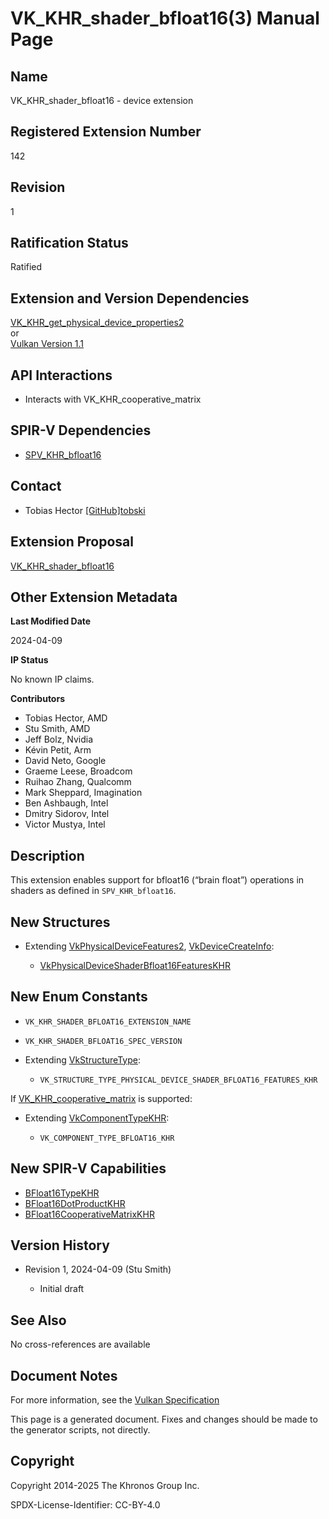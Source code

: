 # VK\_KHR\_shader\_bfloat16(3) Manual Page

## Name

VK\_KHR\_shader\_bfloat16 - device extension



## [](#_registered_extension_number)Registered Extension Number

142

## [](#_revision)Revision

1

## [](#_ratification_status)Ratification Status

Ratified

## [](#_extension_and_version_dependencies)Extension and Version Dependencies

[VK\_KHR\_get\_physical\_device\_properties2](https://registry.khronos.org/vulkan/specs/latest/man/html/VK_KHR_get_physical_device_properties2.html)  
or  
[Vulkan Version 1.1](#versions-1.1)

## [](#_api_interactions)API Interactions

- Interacts with VK\_KHR\_cooperative\_matrix

## [](#_spir_v_dependencies)SPIR-V Dependencies

- [SPV\_KHR\_bfloat16](https://github.khronos.org/SPIRV-Registry/extensions/KHR/SPV_KHR_bfloat16.html)

## [](#_contact)Contact

- Tobias Hector [\[GitHub\]tobski](https://github.com/KhronosGroup/Vulkan-Docs/issues/new?body=%5BVK_KHR_shader_bfloat16%5D%20%40tobski%0A%2AHere%20describe%20the%20issue%20or%20question%20you%20have%20about%20the%20VK_KHR_shader_bfloat16%20extension%2A)

## [](#_extension_proposal)Extension Proposal

[VK\_KHR\_shader\_bfloat16](https://github.com/KhronosGroup/Vulkan-Docs/tree/main/proposals/VK_KHR_shader_bfloat16.adoc)

## [](#_other_extension_metadata)Other Extension Metadata

**Last Modified Date**

2024-04-09

**IP Status**

No known IP claims.

**Contributors**

- Tobias Hector, AMD
- Stu Smith, AMD
- Jeff Bolz, Nvidia
- Kévin Petit, Arm
- David Neto, Google
- Graeme Leese, Broadcom
- Ruihao Zhang, Qualcomm
- Mark Sheppard, Imagination
- Ben Ashbaugh, Intel
- Dmitry Sidorov, Intel
- Victor Mustya, Intel

## [](#_description)Description

This extension enables support for bfloat16 (“brain float”) operations in shaders as defined in `SPV_KHR_bfloat16`.

## [](#_new_structures)New Structures

- Extending [VkPhysicalDeviceFeatures2](https://registry.khronos.org/vulkan/specs/latest/man/html/VkPhysicalDeviceFeatures2.html), [VkDeviceCreateInfo](https://registry.khronos.org/vulkan/specs/latest/man/html/VkDeviceCreateInfo.html):
  
  - [VkPhysicalDeviceShaderBfloat16FeaturesKHR](https://registry.khronos.org/vulkan/specs/latest/man/html/VkPhysicalDeviceShaderBfloat16FeaturesKHR.html)

## [](#_new_enum_constants)New Enum Constants

- `VK_KHR_SHADER_BFLOAT16_EXTENSION_NAME`
- `VK_KHR_SHADER_BFLOAT16_SPEC_VERSION`
- Extending [VkStructureType](https://registry.khronos.org/vulkan/specs/latest/man/html/VkStructureType.html):
  
  - `VK_STRUCTURE_TYPE_PHYSICAL_DEVICE_SHADER_BFLOAT16_FEATURES_KHR`

If [VK\_KHR\_cooperative\_matrix](https://registry.khronos.org/vulkan/specs/latest/man/html/VK_KHR_cooperative_matrix.html) is supported:

- Extending [VkComponentTypeKHR](https://registry.khronos.org/vulkan/specs/latest/man/html/VkComponentTypeKHR.html):
  
  - `VK_COMPONENT_TYPE_BFLOAT16_KHR`

## [](#_new_spir_v_capabilities)New SPIR-V Capabilities

- [BFloat16TypeKHR](https://registry.khronos.org/vulkan/specs/latest/html/vkspec.html#spirvenv-capabilities-table-BFloat16TypeKHR)
- [BFloat16DotProductKHR](https://registry.khronos.org/vulkan/specs/latest/html/vkspec.html#spirvenv-capabilities-table-BFloat16DotProductKHR)
- [BFloat16CooperativeMatrixKHR](https://registry.khronos.org/vulkan/specs/latest/html/vkspec.html#spirvenv-capabilities-table-BFloat16CooperativeMatrixKHR)

## [](#_version_history)Version History

- Revision 1, 2024-04-09 (Stu Smith)
  
  - Initial draft

## [](#_see_also)See Also

No cross-references are available

## [](#_document_notes)Document Notes

For more information, see the [Vulkan Specification](https://registry.khronos.org/vulkan/specs/latest/html/vkspec.html#VK_KHR_shader_bfloat16)

This page is a generated document. Fixes and changes should be made to the generator scripts, not directly.

## [](#_copyright)Copyright

Copyright 2014-2025 The Khronos Group Inc.

SPDX-License-Identifier: CC-BY-4.0